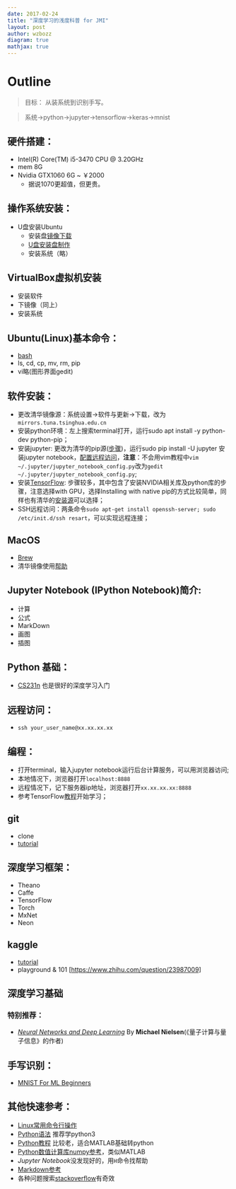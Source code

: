 ```yaml
---
date: 2017-02-24
title: "深度学习的浅度科普 for JMI"
layout: post
author: wzbozz
diagram: true
mathjax: true
---
```

# Outline

> 目标： 从装系统到识别手写。

> 系统->python->jupyter->tensorflow->keras->mnist

## 硬件搭建：
- Intel(R) Core(TM) i5-3470 CPU @ 3.20GHz
- mem 8G
- Nvidia GTX1060 6G ~ ￥2000
  - 据说1070更超值，但更贵。

## 操作系统安装：
- U盘安装Ubuntu
  - 安装盘[镜像下载](https://mirrors.tuna.tsinghua.edu.cn/ubuntu-releases/16.10/ubuntu-16.10-desktop-amd64.iso)
  - [U盘安装盘制作](https://www.ubuntu.com/download/desktop/create-a-usb-stick-on-windows)
  - 安装系统（略）

## VirtualBox虚拟机安装
- 安装软件
- 下镜像（同上）
- 安装系统

## Ubuntu(Linux)基本命令：
- [bash](https://learnxinyminutes.com/docs/zh-cn/bash-cn/)
- ls, cd, cp, mv, rm, pip
- vi略(图形界面gedit)

## 软件安装：
- 更改清华镜像源：系统设置->软件与更新->下载，改为`mirrors.tuna.tsinghua.edu.cn`
- 安装python环境：左上搜索terminal打开，运行sudo apt install -y python-dev python-pip；
- 安装jupyter: 更改为清华的pip源([步骤](https://mirrors.tuna.tsinghua.edu.cn/help/pypi/))，运行sudo pip install -U jupyter 安装jupyter notebook，[配置远程访问](http://www.cnblogs.com/zhanglianbo/p/6109939.html)，**注意**：不会用vim教程中`vim ~/.jupyter/jupyter_notebook_config.py`改为`gedit ~/.jupyter/jupyter_notebook_config.py`;
- 安装[TensorFlow](https://www.tensorflow.org/install/install_linux): 步骤较多，其中包含了安装NVIDIA相关库及python库的步骤，注意选择with GPU，选择Installing with native pip的方式比较简单，同样也有清华的[安装源](https://mirrors.tuna.tsinghua.edu.cn/help/tensorflow/)可以选择；
- SSH远程访问：两条命令`sudo apt-get install openssh-server; sudo /etc/init.d/ssh resart`，可以实现远程连接；

## MacOS
- [Brew](https://brew.sh/)
- 清华镜像使用[帮助](https://mirrors.tuna.tsinghua.edu.cn/help/homebrew/)

## Jupyter Notebook (IPython Notebook)简介:
 - 计算
 - 公式
 - MarkDown
 - 画图
 - 插图

## Python 基础：
 - [CS231n](cs231n.github.io) 也是很好的深度学习入门


## 远程访问：
 - `ssh your_user_name@xx.xx.xx.xx`
 
## 编程：
 - 打开terminal，输入jupyter notebook运行后台计算服务，可以用浏览器访问;
 - 本地情况下，浏览器打开`localhost:8888`
 - 远程情况下，记下服务器ip地址，浏览器打开`xx.xx.xx.xx:8888`
 - 参考TensorFlow[教程](https://www.tensorflow.org/get_started/get_started)开始学习；


## git 
- clone
- [tutorial](http://www.liaoxuefeng.com/wiki/0013739516305929606dd18361248578c67b8067c8c017b000)

## 深度学习框架：
 - Theano
 - Caffe
 - TensorFlow
 - Torch
 - MxNet
 - Neon

## kaggle
 - [tutorial](https://www.kaggle.com/wiki/Tutorials)
 - playground & 101 [https://www.zhihu.com/question/23987009]
## 深度学习基础
### 特别推荐：
  - [*Neural Networks and Deep Learning*](http://neuralnetworksanddeeplearning.com/index.html) By **Michael Nielsen**(《量子计算与量子信息》的作者)

## 手写识别：
  - [MNIST For ML Beginners](https://www.tensorflow.org/get_started/mnist/beginners)

## 其他快速参考：
 - [Linux常用命令行操作](https://learnxinyminutes.com/docs/bash/)
 - [Python语法](https://learnxinyminutes.com/docs/python3/) 推荐学python3
 - [Python教程](http://old.sebug.net/paper/books/scipydoc/index.html) 比较老，适合MATLAB基础转python
 - [Python数值计算库numpy参考](https://docs.scipy.org/doc/numpy-dev/user/quickstart.html)，类似MATLAB
 - *Jupyter Notebook*没发现好的，用`H`命令找帮助
 - [Markdown参考](https://learnxinyminutes.com/docs/markdown/)
 - 各种问题搜索[stackoverflow](stackoverflow.com)有奇效
